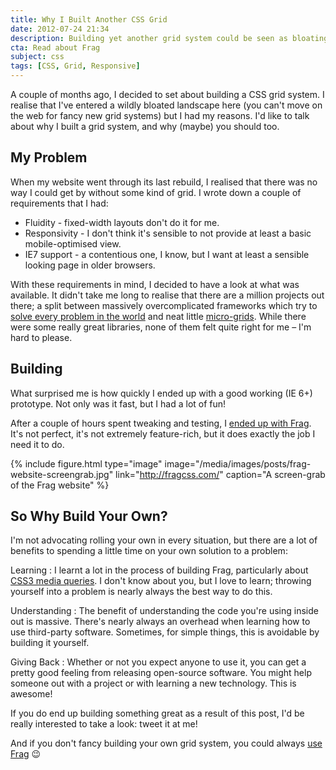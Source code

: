 ```yaml
---
title: Why I Built Another CSS Grid
date: 2012-07-24 21:34
description: Building yet another grid system could be seen as bloating an already-bloated landscape; but sometimes, rolling your own tools is one of the best things you can do.
cta: Read about Frag
subject: css
tags: [CSS, Grid, Responsive]
---
```



A couple of months ago, I decided to set about building a CSS grid system. I realise that I've entered a wildly bloated landscape here (you can't move on the web for fancy new grid systems) but I had my reasons. I'd like to talk about why I built a grid system, and why (maybe) you should too.


My Problem
----------

When my website went through its last rebuild, I realised that there was no way I could get by without some kind of grid. I wrote down a couple of requirements that I had:

  * Fluidity - fixed-width layouts don't do it for me.
  * Responsivity - I don't think it's sensible to not provide at least a basic mobile-optimised view.
  * IE7 support - a contentious one, I know, but I want at least a sensible looking page in older browsers.

With these requirements in mind, I decided to have a look at what was available. It didn't take me long to realise that there are a million projects out there; a split between massively overcomplicated frameworks which try to [solve every problem in the world][dont-solve-problems] and neat little [micro-grids][1kbgrid]. While there were some really great libraries, none of them felt quite right for me – I'm hard to please.


Building
--------

What surprised me is how quickly I ended up with a good working (IE 6+) prototype. Not only was it fast, but I had a lot of fun!

After a couple of hours spent tweaking and testing, I [ended up with Frag][frag]. It's not perfect, it's not extremely feature-rich, but it does exactly the job I need it to do.

{%
    include figure.html
    type="image"
    image="/media/images/posts/frag-website-screengrab.jpg"
    link="http://fragcss.com/"
    caption="A screen-grab of the Frag website"
%}


So Why Build Your Own?
----------------------

I'm not advocating rolling your own in every situation, but there are a lot of benefits to spending a little time on your own solution to a problem:

Learning
  : I learnt a lot in the process of building Frag, particularly about [CSS3 media queries][media-queries]. I don't know about you, but I love to learn; throwing yourself into a problem is nearly always the best way to do this.

Understanding
  : The benefit of understanding the code you're using inside out is massive. There's nearly always an overhead when learning how to use third-party software. Sometimes, for simple things, this is avoidable by building it yourself.

Giving Back
  : Whether or not you expect anyone to use it, you can get a pretty good feeling from releasing open-source software. You might help someone out with a project or with learning a new technology. This is awesome!

If you do end up building something great as a result of this post, I'd be really interested to take a look: tweet it at me!

And if you don't fancy building your own grid system, you could always [use Frag][frag] :wink:



[1kbgrid]: http://1kbgrid.com/
[dont-solve-problems]: http://www.rachelandrew.co.uk/archives/2012/03/21/stop-solving-problems-you-dont-yet-have/
[frag]: http://fragcss.com/
[media-queries]: https://developer.mozilla.org/en/CSS/Media_queries/
